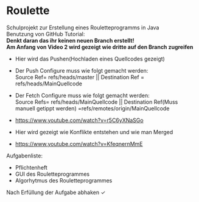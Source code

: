 # Roulette
Schulprojekt zur Erstellung eines Rouletteprogramms in Java  
Benutzung von GitHub Tutorial:  
**Denkt daran das ihr keinen neuen Branch erstellt!**  
**Am Anfang von Video 2 wird gezeigt wie dritte auf den Branch zugreifen**
- Hier wird das Pushen(Hochladen eines Quellcodes gezeigt)
- Der Push Configure muss wie folgt gemacht werden:  
Source Ref= refs/heads/master || Destination Ref = refs/heads/MainQuellcode

- Der Fetch Configure muss wie folgt gemacht werden:  
Source Refs= refs/heads/MainQuellcode ||  Destination Ref(Muss manuell getippt werden) =refs/remotes/origin/MainQuellcode

- https://www.youtube.com/watch?v=r5C6yXNaSGo
- Hier wird gezeigt wie Konflikte entstehen und wie man Merged
- https://www.youtube.com/watch?v=KfeqnernMmE


Aufgabenliste:
- Pflichtenheft
- GUI des Rouletteprogrammes
- Algorhytmus des Rouletteprogrammes

Nach Erfüllung der Aufgabe abhaken ✓ 
